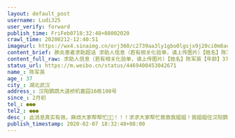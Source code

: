 ```yaml
---
layout: default_post
username: Ludi325
user_verify: forward
publish_time: FriFeb0718:32:48+08002020
crawl_time: 20200212-12:40:51
imageurl: https://wx4.sinaimg.cn/orj360/c2739aa3ly1gbo0lgsjx9j20ci0m8aes.jpg
content_brief: 肺炎患者求助超话 求助人信息（若有相关化验单，请上传图片）【姓名】陈军英【年龄】37【所在城市】湖北武汉【所在小区、社区】汉阳鹦鹉大道桥机嘉园16栋108号【患病时间】2月初【联系方式】●●●【其他紧急联系人】●●●【病情描述】此消息真实有效，麻烦大家帮帮忙🙏🙏 ...全文
content_full_raw: 求助人信息（若有相关化验单，请上传图片）【姓名】陈军英【年龄】37【所在城市】湖北武汉【所在小区、社区】汉阳鹦鹉大道桥机嘉园16栋108号【患病时间】2月初【联系方式】●●●【其他紧急联系人】●●●【病情描述】此消息真实有效，麻烦大家帮帮忙🙏🙏！！！求求大家帮忙救救我姐姐！我姐姐住汉阳鹦鹉大道桥机嘉园16栋108号，三四十平米的一室一厅的廉租房。家里只有三口人，我姐姐，她9岁儿子，70多岁奶奶。我姐姐之前有发烧咳嗽发冷症状，反应给社区，社区一再劝不要去医院检查，说医院更危险。后症状加重，变成呕吐，浑身无力，社区还是劝不要去医院，也没其他任何措施。姐姐在我们劝说下强撑着去医院检查，结果是双肺感染了。但社区也只说上报了要等床位。前几日姐姐己经胸闷，心口痛，现虚弱的卧床不起了。今天得知己经尿血了。老人和孩子几天前也己出现干咳。到现在社区、社长热线、110、各种微信自助救助通道还是说继续排队等候。可再继续遥遥无期的等下下去人就要没有了，这个家就没有了。请大家帮忙转发救救我姐姐，救救这个家！我本人在盘龙城电话●●●我姐姐电话●●●.(现社区都不接电话，老人辗转找到社区，社区竟然是关门的)武汉
status_url: https://m.weibo.cn/status/4469400453042671
name_: 陈军英
age_: 37
city_: 湖北武汉
address_: 汉阳鹦鹉大道桥机嘉园16栋108号
since_: 2月初
tel_: ●●●
tel2_: ●●●
desc_: 此消息真实有效，麻烦大家帮帮忙🙏🙏！！！求求大家帮忙救救我姐姐！我姐姐住汉阳鹦鹉大道桥机嘉园16栋108号，三四十平米的一室一厅的廉租房。家里只有三口人，我姐姐，她9岁儿子，70多岁奶奶。我姐姐之前有发烧咳嗽发冷症状，反应给社区，社区一再劝不要去医院检查，说医院更危险。后症状加重，变成呕吐，浑身无力，社区还是劝不要去医院，也没其他任何措施。姐姐在我们劝说下强撑着去医院检查，结果是双肺感染了。但社区也只说上报了要等床位。前几日姐姐己经胸闷，心口痛，现虚弱的卧床不起了。今天得知己经尿血了。老人和孩子几天前也己出现干咳。到现在社区、社长热线、110、各种微信自助救助通道还是说继续排队等候。可再继续遥遥无期的等下下去人就要没有了，这个家就没有了。请大家帮忙转发救救我姐姐，救救这个家！我本人在盘龙城电话●●●我姐姐电话●●●.(现社区都不接电话，老人辗转找到社区，社区竟然是关门的)武汉
publish_timestamp: 2020-02-07 18:32:48+08:00
---
```


